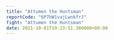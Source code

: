 ```yaml
---
title: "Attumen the Huntsman"
reportCode: "6P7hW1vajLwnkfrJ"
fight: "Attumen the Huntsman"
date: 2021-10-01T19:23:51.380000+00:00
---
```


